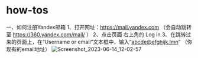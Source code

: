 # how-tos
一、如何注册Yandex邮箱
1、打开网址：https://mail.yandex.com （会自动跳转至 https://360.yandex.com/mail/ ）
2、点击页面 右上角的 Log in
3、在跳转过来的页面上，在“Username or email”文本框中，输入“abcde@efghijk.lmn” （你现有的email地址）
![Screenshot_2023-06-14_12-02-57](https://github.com/steve-chew/how-tos/assets/136550211/fbbe9abe-601f-4325-8ea0-b81e254fda08)
